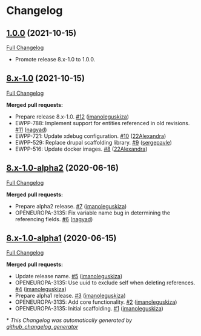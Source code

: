 # Changelog

## [1.0.0](https://github.com/openeuropa/composite_reference/tree/1.0.0) (2021-10-15)

[Full Changelog](https://github.com/openeuropa/composite_reference/compare/8.x-1.0...1.0.0)

- Promote release 8.x-1.0 to 1.0.0.

## [8.x-1.0](https://github.com/openeuropa/composite_reference/tree/8.x-1.0) (2021-10-15)

[Full Changelog](https://github.com/openeuropa/composite_reference/compare/8.x-1.0-alpha2...8.x-1.0)

**Merged pull requests:**

- Prepare release 8.x-1.0. [\#12](https://github.com/openeuropa/composite_reference/pull/12) ([imanoleguskiza](https://github.com/imanoleguskiza))
- EWPP-788: Implement support for entities referenced in old revisions. [\#11](https://github.com/openeuropa/composite_reference/pull/11) ([nagyad](https://github.com/nagyad))
- EWPP-721: Update xdebug configuration. [\#10](https://github.com/openeuropa/composite_reference/pull/10) ([22Alexandra](https://github.com/22Alexandra))
- EWPP-529: Replace drupal scaffolding library. [\#9](https://github.com/openeuropa/composite_reference/pull/9) ([sergepavle](https://github.com/sergepavle))
- EWPP-516: Update docker images. [\#8](https://github.com/openeuropa/composite_reference/pull/8) ([22Alexandra](https://github.com/22Alexandra))

## [8.x-1.0-alpha2](https://github.com/openeuropa/composite_reference/tree/8.x-1.0-alpha2) (2020-06-16)

[Full Changelog](https://github.com/openeuropa/composite_reference/compare/8.x-1.0-alpha1...8.x-1.0-alpha2)

**Merged pull requests:**

- Prepare alpha2 release. [\#7](https://github.com/openeuropa/composite_reference/pull/7) ([imanoleguskiza](https://github.com/imanoleguskiza))
- OPENEUROPA-3135: Fix variable name bug in determining the referencing fields. [\#6](https://github.com/openeuropa/composite_reference/pull/6) ([nagyad](https://github.com/nagyad))

## [8.x-1.0-alpha1](https://github.com/openeuropa/composite_reference/tree/8.x-1.0-alpha1) (2020-06-15)

[Full Changelog](https://github.com/openeuropa/composite_reference/compare/e8566dfe7357f56be3a9c90f7d68c76a1883e823...8.x-1.0-alpha1)

**Merged pull requests:**

- Update release name. [\#5](https://github.com/openeuropa/composite_reference/pull/5) ([imanoleguskiza](https://github.com/imanoleguskiza))
- OPENEUROPA-3135: Use uuid to exclude self when deleting references. [\#4](https://github.com/openeuropa/composite_reference/pull/4) ([imanoleguskiza](https://github.com/imanoleguskiza))
- Prepare alpha1 release. [\#3](https://github.com/openeuropa/composite_reference/pull/3) ([imanoleguskiza](https://github.com/imanoleguskiza))
- OPENEUROPA-3135: Add core functionality. [\#2](https://github.com/openeuropa/composite_reference/pull/2) ([imanoleguskiza](https://github.com/imanoleguskiza))
- OPENEUROPA-3135: Initial scaffolding. [\#1](https://github.com/openeuropa/composite_reference/pull/1) ([imanoleguskiza](https://github.com/imanoleguskiza))



\* *This Changelog was automatically generated by [github_changelog_generator](https://github.com/github-changelog-generator/github-changelog-generator)*
